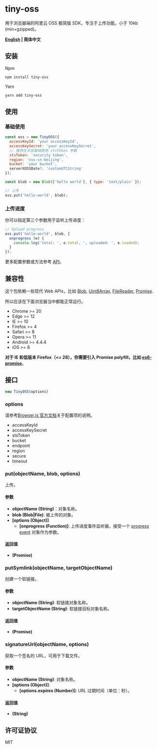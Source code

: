 # tiny-oss

用于浏览器端的阿里云 OSS 极简版 SDK，专注于上传功能。小于 10kb (min+gzipped)。

**[English](README.md) | 简体中文**

## 安装

Npm

```sh
npm install tiny-oss
```

Yarn

```sh
yarn add tiny-oss
```

## 使用

### 基础使用

```js
const oss = new TinyOSS({
  accessKeyId: 'your accessKeyId',
  accessKeySecret: 'your accessKeySecret',
  // 推荐在浏览器端使用 stsToken 参数
  stsToken: 'security token',
  region: 'oss-cn-beijing',
  bucket: 'your bucket',
  serverXOSSDate?: 'customUTCString'
});

const blob = new Blob(['hello world'], { type: 'text/plain' });

// 上传
oss.put('hello-world', blob);
```

### 上传进度

你可以指定第三个参数用于监听上传进度：

```js
// Upload progress
oss.put('hello-world', blob, {
  onprogress (e) {
    console.log('total: ', e.total, ', uploaded: ', e.loaded);
  }
});
```

更多配置参数或方法参考 [API](#api)。

## 兼容性

这个包依赖一些现代 Web APIs，比如 [Blob](https://developer.mozilla.org/zh-CN/docs/Web/API/Blob), [Uint8Array](https://developer.mozilla.org/zh-CN/docs/Web/JavaScript/Reference/Global_Objects/Uint8Array), [FileReader](https://developer.mozilla.org/zh-CN/docs/Web/API/FileReader), [Promise](https://developer.mozilla.org/zh-CN/docs/Web/JavaScript/Reference/Global_Objects/Promise).

所以应该在下面浏览器当中都能正常运行。

* Chrome >= 20
* Edge >= 12
* IE >= 10
* Firefox >= 4
* Safari >= 8
* Opera >= 11
* Android >= 4.4.4
* iOS >= 8

**对于 IE 和低版本 Firefox（<= 28），你需要引入 Promise polyfill，比如 [es6-promise](https://github.com/stefanpenner/es6-promise)**。

## 接口

```js
new TinyOSS(options)
```

### options

请参考[Browser.js 官方文档](https://help.aliyun.com/document_detail/64095.html?spm=a2c4g.11186623.6.1122.27976928XhTpTr)关于配置项的说明。

* accessKeyId
* accessKeySecret
* stsToken
* bucket
* endpoint
* region
* secure
* timeout

### put(objectName, blob, options)

上传。

#### 参数

* **objectName (String)**：对象名称。
* **blob (Blob|File)**: 被上传的对象。
* **[options (Object)]**
  + **[onprogress (Function)]**: 上传进度事件监听器，接受一个 [progress event](https://developer.mozilla.org/en-US/docs/Web/API/XMLHttpRequest/progress_event) 对象作为参数。

#### 返回值

* **(Promise)**

### putSymlink(objectName, targetObjectName)

创建一个软链接。

#### 参数

* **objectName (String)**: 软链接对象名称。
* **targetObjectName (String)**: 软链接目标对象名称。

#### 返回值

* **(Promise)**

### signatureUrl(objectName, options)

获取一个签名的 URL，可用于下载文件。

#### 参数

* **objectName (String)**: 对象名称。
* **[options (Object)]**:
  + **[options.expires (Number)]**: URL 过期时间（单位：秒）。

#### 返回值

* **(String)**

## 许可证协议

MIT
